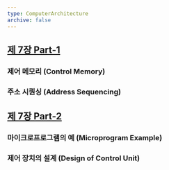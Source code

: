 ```yaml
---
type: ComputerArchitecture
archive: false
---
```

## [제 7장 Part-1](https://www.youtube.com/watch?v=nhJ1prbfmuE&list=PLc8fQ-m7b1hCHTT7VH2oo0Ng7Et096dYc&index=16)

### 제어 메모리 (Control Memory)

### 주소 시퀀싱 (Address Sequencing)

## [제 7장 Part-2](https://www.youtube.com/watch?v=lBNXUYRcDHc&list=PLc8fQ-m7b1hCHTT7VH2oo0Ng7Et096dYc&index=17)

### 마이크로프로그램의 예 (Microprogram Example)

### 제어 장치의 설계 (Design of Control Unit)